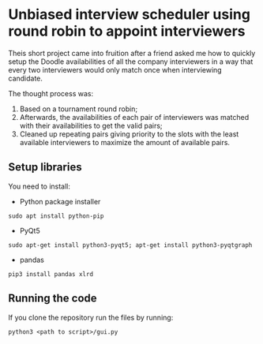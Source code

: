 # Unbiased interview scheduler using round robin to appoint interviewers
Theis short project came into fruition after a friend asked me how to quickly setup the Doodle availabilities of all the company interviewers in a way that every two interviewers would only match once when interviewing candidate.

The thought process was:
1) Based on a tournament round robin;
1) Afterwards, the availabilities of each pair of interviewers was matched with their availabilities to get the valid pairs;
1) Cleaned up repeating pairs giving priority to the slots with the least available interviewers to maximize the amount of available pairs.

## Setup libraries
You need to install:
- Python package installer

`sudo apt install python-pip`
- PyQt5

`sudo apt-get install python3-pyqt5;
apt-get install python3-pyqtgraph`
- pandas

`pip3 install pandas xlrd`

## Running the code
If you clone the repository run the files by running:

`python3 <path to script>/gui.py`
